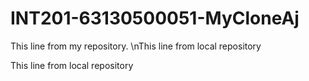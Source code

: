 # INT201-63130500051-MyCloneAj
This line from my repository.
\nThis line from local repository

This line from local repository

